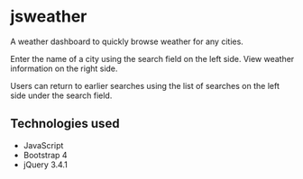 # jsweather
A weather dashboard to quickly browse weather for any cities.

Enter the name of a city using the search field on the left side. View weather information on the right side.

Users can return to earlier searches using the list of searches on the left side under the search field.

## Technologies used
* JavaScript
* Bootstrap 4
* jQuery 3.4.1
